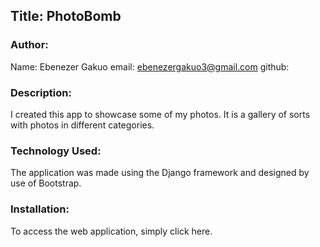## Title: PhotoBomb

### Author:
Name: Ebenezer Gakuo
email: ebenezergakuo3@gmail.com
github:

### Description:
I created this app to showcase some of my photos. It is a gallery of sorts with photos in different categories.

### Technology Used:
The application was made using the Django framework and designed by use of Bootstrap.

### Installation:
 To access the web application, simply click here.
 



 